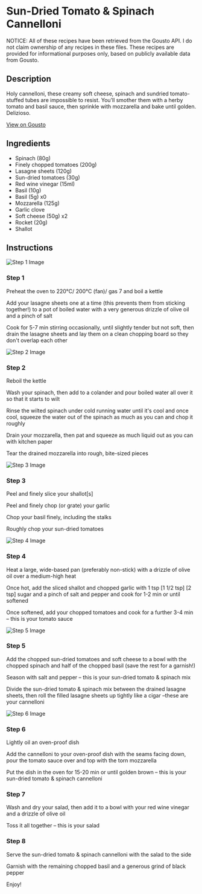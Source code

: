 # Sun-Dried Tomato & Spinach Cannelloni

NOTICE: All of these recipes have been retrieved from the Gousto API. I do not claim ownership of any recipes in these files. These recipes are provided for informational purposes only, based on publicly available data from Gousto.

## Description

Holy cannelloni, these creamy soft cheese, spinach and sundried tomato-stuffed tubes are impossible to resist. You’ll smother them with a herby tomato and basil sauce, then sprinkle with mozzarella and bake until golden. Delizioso.

[View on Gousto](https://www.gousto.co.uk/recipes/cookbook/sun-dried-tomato-spinach-cannelloni)

## Ingredients

- Spinach (80g)
- Finely chopped tomatoes (200g)
- Lasagne sheets (120g)
- Sun-dried tomatoes (30g)
- Red wine vinegar (15ml)
- Basil (10g)
- Basil (5g) x0
- Mozzarella (125g)
- Garlic clove
- Soft cheese (50g) x2
- Rocket (20g)
- Shallot

## Instructions

![Step 1 Image](https://production-media.gousto.co.uk/cms/recipe-step-image/Step-1-1671010096737-x200.jpg)

### Step 1

Preheat the oven to 220°C/ 200°C (fan)/ gas 7 and boil a kettle

Add your lasagne sheets one at a time (this prevents them from sticking together!) to a pot of boiled water with a very generous drizzle of olive oil and a pinch of salt

Cook for 5-7 min stirring occasionally, until slightly tender but not soft, then drain the lasagne sheets and lay them on a clean chopping board so they don't overlap each other

![Step 2 Image](https://production-media.gousto.co.uk/cms/recipe-step-image/Step-2-1671010100386-x200.jpg)

### Step 2

Reboil the kettle

Wash your spinach, then add to a colander and pour boiled water all over it so that it starts to wilt

Rinse the wilted spinach under cold running water until it's cool and once cool, squeeze the water out of the spinach as much as you can and chop it roughly

Drain your mozzarella, then pat and squeeze as much liquid out as you can with kitchen paper

Tear the drained mozzarella into rough, bite-sized pieces

![Step 3 Image](https://production-media.gousto.co.uk/cms/recipe-step-image/Step-3-1671010104825-x200.jpg)

### Step 3

Peel and finely slice your shallot[s]

Peel and finely chop (or grate) your garlic

Chop your basil finely, including the stalks

Roughly chop your sun-dried tomatoes

![Step 4 Image](https://production-media.gousto.co.uk/cms/recipe-step-image/Step-4-1671010109246-x200.jpg)

### Step 4

Heat a large, wide-based pan (preferably non-stick) with a drizzle of olive oil over a medium-high heat

Once hot, add the sliced shallot and chopped garlic with 1 tsp <span class="text-purple">[1 1/2 tsp] </span><span class="text-danger">[2 tsp] </span>sugar and a pinch of salt and pepper and cook for 1-2 min or until softened

Once softened, add your chopped tomatoes and cook for a further 3-4 min – this is your tomato sauce

![Step 5 Image](https://production-media.gousto.co.uk/cms/recipe-step-image/Step-5-1671010113565-x200.jpg)

### Step 5

Add the chopped sun-dried tomatoes and soft cheese to a bowl with the chopped spinach and half of the chopped basil (save the rest for a garnish!)

Season with salt and pepper – this is your sun-dried tomato & spinach mix

Divide the sun-dried tomato & spinach mix between the drained lasagne sheets, then roll the filled lasagne sheets up tightly like a cigar –these are your cannelloni

![Step 6 Image](https://production-media.gousto.co.uk/cms/recipe-step-image/Step-6-1671010117302-x200.jpg)

### Step 6

Lightly oil an oven-proof dish

Add the cannelloni to your oven-proof dish with the seams facing down, pour the tomato sauce over and top with the torn mozzarella

Put the dish in the oven for 15-20 min or until golden brown – this is your sun-dried tomato & spinach cannelloni

### Step 7

Wash and dry your salad, then add it to a bowl with your red wine vinegar and a drizzle of olive oil

Toss it all together – this is your salad

### Step 8

Serve the sun-dried tomato & spinach cannelloni with the salad to the side

Garnish with the remaining chopped basil and a generous grind of black pepper

Enjoy!

